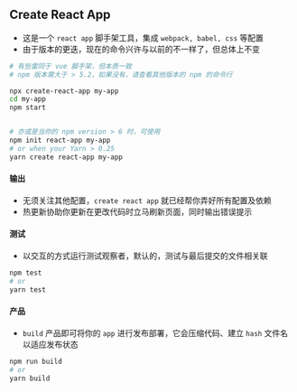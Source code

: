 ## Create React App

* 这是一个 `react app` 脚手架工具，集成 `webpack, babel, css` 等配置
* 由于版本的更迭，现在的命令兴许与以前的不一样了，但总体上不变

```bash
# 有些雷同于 vue 脚手架，但本质一致
# npm 版本需大于 > 5.2，如果没有，请查看其他版本的 npm 的命令行

npx create-react-app my-app
cd my-app
npm start


# 亦或是当你的 npm version > 6 时，可使用
npm init react-app my-app
# or when your Yarn > 0.25
yarn create react-app my-app
```

#### 输出

* 无须关注其他配置，`create react app` 就已经帮你弄好所有配置及依赖
* 热更新协助你更新在更改代码时立马刷新页面，同时输出错误提示


#### 测试

* 以交互的方式运行测试观察者，默认的，测试与最后提交的文件相关联

```bash
npm test
# or
yarn test
```

#### 产品 

* `build` 产品即可将你的 `app` 进行发布部署，它会压缩代码、建立 `hash` 文件名以适应发布状态

```bash
npm run build
# or
yarn build
```


